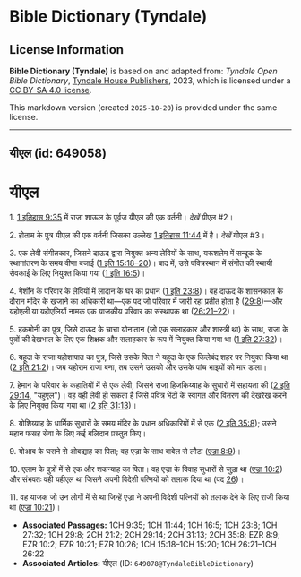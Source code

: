 # Bible Dictionary (Tyndale)

## License Information

**Bible Dictionary (Tyndale)** is based on and adapted from: _Tyndale Open Bible Dictionary_, [Tyndale House Publishers](https://tyndaleopenresources.com/), 2023, which is licensed under a [CC BY-SA 4.0 license](https://creativecommons.org/licenses/by-sa/4.0/legalcode.en).

This markdown version (created `2025-10-20`) is provided under the same license.



--------------------------------

## यीएल (id: 649058)

यीएल
====

1\. [1 इतिहास 9:35](https://ref.ly/1Chr9:35) में राजा शाऊल के पूर्वज यीएल की एक वर्तनी। *देखें* यीएल \#2।

2\. होताम के पुत्र यीएल की एक वर्तनी जिसका उल्लेख [1 इतिहास 11:44](https://ref.ly/1Chr11:44) में है। *देखें* यीएल \#3।

3\. एक लेवी संगीतकार, जिसने दाऊद द्वारा नियुक्त अन्य लेवियों के साथ, यरूशलेम में सन्दूक के स्थानांतरण के समय वीणा बजाई ([1 इति 15:18–20](https://ref.ly/1Chr15:18-1Chr15:20))। बाद में, उसे पवित्रस्थान में संगीत की स्थायी सेवकाई के लिए नियुक्त किया गया ([1 इति 16:5](https://ref.ly/1Chr16:5))।

4\. गेर्शोन के परिवार के लेवियों में लादान के घर का प्रधान ([1 इति 23:8](https://ref.ly/1Chr23:8))। वह दाऊद के शासनकाल के दौरान मंदिर के खजाने का अधिकारी था—एक पद जो परिवार में जारी रहा प्रतीत होता है ([29:8](https://ref.ly/1Chr29:8))—और यहोएली या यहोएलियों नामक एक याजकीय परिवार का संस्थापक था ([26:21–22](https://ref.ly/1Chr26:21-1Chr26:22))।

5\. हकमोनी का पुत्र, जिसे दाऊद के चाचा योनातान (जो एक सलाहकार और शास्त्री था) के साथ, राजा के पुत्रों की देखभाल के लिए एक शिक्षक और सलाहकार के रूप में नियुक्त किया गया था ([1 इति 27:32](https://ref.ly/1Chr27:32))।

6\. यहूदा के राजा यहोशापात का पुत्र, जिसे उसके पिता ने यहूदा के एक किलेबंद शहर पर नियुक्त किया था ([2 इति 21:2](https://ref.ly/2Chr21:2))। जब यहोराम राजा बना, तब उसने उसको और उसके पांच भाइयों को मार डाला।

7\. हेमान के परिवार के कहातियों में से एक लेवी, जिसने राजा हिजकिय्याह के सुधारों में सहायता की ([2 इति 29:14](https://ref.ly/2Chr29:14), "यहुएल")। वह वही लेवी हो सकता है जिसे पवित्र भेंटों के स्वागत और वितरण की देखरेख करने के लिए नियुक्त किया गया था ([2 इति 31:13](https://ref.ly/2Chr31:13))। 

8\. योशिय्याह के धार्मिक सुधारों के समय मंदिर के प्रधान अधिकारियों में से एक ([2 इति 35:8](https://ref.ly/2Chr35:8)); उसने महान फसह सेवा के लिए कई बलिदान प्रस्तुत किए।

9\. योआब के घराने से ओबद्याह का पिता; वह एज्रा के साथ बाबेल से लौटा ([एज्रा 8:9](https://ref.ly/Ezra8:9))।

10\. एलाम के पुत्रों में से एक और शकन्याह का पिता। वह एज्रा के विवाह सुधारों से जुड़ा था ([एज्रा 10:2](https://ref.ly/Ezra10:2)) और संभवतः वही यहीएल था जिसने अपनी विदेशी पत्नियों को तलाक दिया था (पद [26](https://ref.ly/Ezra10:26))।

11\. वह याजक जो उन लोगों में से था जिन्हें एज्रा ने अपनी विदेशी पत्नियों को तलाक देने के लिए राजी किया था ([एज्रा 10:21](https://ref.ly/Ezra10:21))।

* **Associated Passages:** 1CH 9:35; 1CH 11:44; 1CH 16:5; 1CH 23:8; 1CH 27:32; 1CH 29:8; 2CH 21:2; 2CH 29:14; 2CH 31:13; 2CH 35:8; EZR 8:9; EZR 10:2; EZR 10:21; EZR 10:26; 1CH 15:18–1CH 15:20; 1CH 26:21–1CH 26:22
* **Associated Articles:** यीएल (ID: `649078@TyndaleBibleDictionary`)

